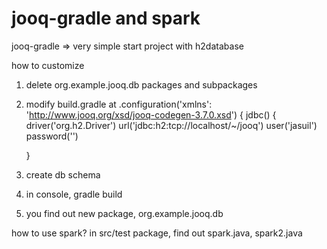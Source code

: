 # jooq-gradle and spark
jooq-gradle => very simple start project with h2database

how to customize
1. delete org.example.jooq.db packages and subpackages
2. modify build.gradle at
.configuration('xmlns': 'http://www.jooq.org/xsd/jooq-codegen-3.7.0.xsd') {
    jdbc() {
       driver('org.h2.Driver')
        url('jdbc:h2:tcp://localhost/~/jooq')
        user('jasuil')
        password('')
        
    }
3. create db schema
4. in console, gradle build
5. you find out new package, org.example.jooq.db


how to use spark?
in src/test package, find out spark.java, spark2.java
